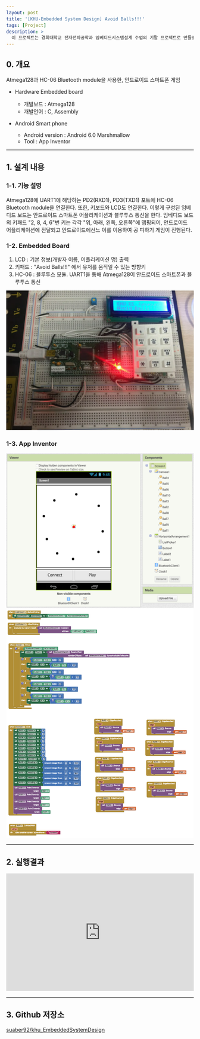 ```yaml
---
layout: post
title: '[KHU-Embedded System Design] Avoid Balls!!!'
tags: [Project]
description: >
  이 프로젝트는 경희대학교 전자전파공학과 임베디드시스템설계 수업의 기말 프로젝트로 만들었습니다.
---
```


## 0. 개요

Atmega128과 HC-06 Bluetooth module을 사용한, 안드로이드 스마트폰 게임

* Hardware Embedded board  
	* 개발보드 : Atmega128  
	* 개발언어 : C, Assembly  

* Android Smart phone  
	* Android version : Android 6.0 Marshmallow  
	* Tool : App Inventor

***

## 1. 설계 내용  

### 1-1. 기능 설명  

Atmega128에 UART1에 해당하는 PD2(RXD1), PD3(TXD1) 포트에 HC-06 Bluetooth module을 연결한다. 또한, 키보드와 LCD도 연결한다. 이렇게 구성된 임베디드 보드는 안드로이드 스마트폰 어플리케이션과 블루투스 통신을 한다. 임베디드 보드의 키패드 "2, 8, 4, 6"번 키는 각각 "위, 아래, 왼쪽, 오른쪽"에 맵핑되어, 안드로이드 어플리케이션에 전달되고 안드로이드에선느 이를 이용하여 공 피하기 게임이 진행된다.  

### 1-2. Embedded Board  

1. LCD : 기본 정보(개발자 이름, 어플리케이션 명) 출력  
2. 키패드 : "Avoid Balls!!!" 에서 유저를 움직일 수 있는 방향키  
3. HC-06 : 블루투스 모듈. UART1을 통해 Atmega128이 안드로이드 스마트폰과 블루투스 통신  

![](/public/img/project/esd-1.png)  

### 1-3. App Inventor

![](/public/img/project/esd-2.png)  
![](/public/img/project/esd-3.png)

***  

## 2. 실행결과 

<div>
<iframe width="100%" height="315" src="https://www.youtube.com/embed/-eO0VZtBdYg" frameborder="0" allowfullscreen></iframe>
</div>

***

## 3. Github 저장소

[suaber92/khu_EmbeddedSystemDesign](https://github.com/sauber92/khu_EmbeddedSystemDesign)
